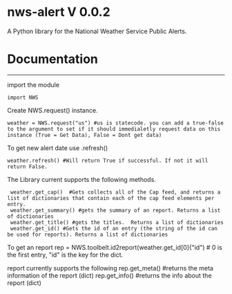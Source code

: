 # nws-alert V 0.0.2

A Python library for the National Weather Service Public Alerts.




# Documentation
---

import the module

    import NWS

Create  NWS.request() instance.

    weather = NWS.request("us") #us is statecode. you can add a true-false to the argument to set if it should immedialetly request data on this instance (True = Get Data), False = Dont get data)

To get new alert date use .refresh()

    weather.refresh() #Will return True if successful. If not it will return False.

The Library current supports the following methods.
    

     weather.get_cap()  #Gets collects all of the Cap feed, and returns a list of dictionaries that contain each of the cap feed elements per entry.
     weather.get_summary() #gets the summary of an report. Returns a list of dictionaries 
     weather.get_title() #gets the titles.  Returns a list of dictionaries 
     weather.get_id() #Gets the id of an entry (the string of the id can be used for reports). Returns a list of dictionaries 
	
To get an report
     rep = NWS.toolbelt.id2report(weather.get_id[0]{"id") # 0 is the first entry, "id" is the key for the dict.
	
report currently supports the following
	 rep.get_meta() #returns the meta information of the report (dict)
	 rep.get_info() #returns the info about the report (dict)
     

     
